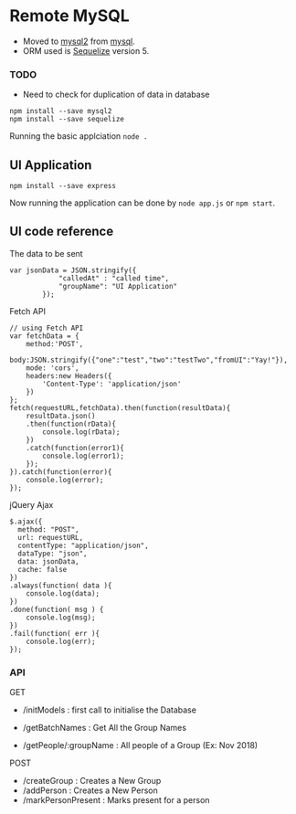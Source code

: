 Remote MySQL
========================

 - Moved to [mysql2][2] from [mysql][1]. 
 - ORM used is [Sequelize][3] version 5.

### TODO
 - Need to check for duplication of data in database


```
npm install --save mysql2
npm install --save sequelize
```
Running the basic applciation `node .`


## UI Application

```
npm install --save express
```
Now running the application can be done by `node app.js` or `npm start`.


## UI code reference

The data to be sent
```
var jsonData = JSON.stringify({
			"calledAt" : "called time",
			"groupName": "UI Application"
		});
```

Fetch API
```
// using Fetch API
var fetchData = {
	method:'POST',
	body:JSON.stringify({"one":"test","two":"testTwo","fromUI":"Yay!"}),
	mode: 'cors',
	headers:new Headers({
		'Content-Type': 'application/json'
	})
};
fetch(requestURL,fetchData).then(function(resultData){
	resultData.json()
	.then(function(rData){
		console.log(rData);
	})
	.catch(function(error1){
		console.log(error1);
	});
}).catch(function(error){
	console.log(error);
});
```

jQuery Ajax
```
$.ajax({
  method: "POST",
  url: requestURL,
  contentType: "application/json",
  dataType: "json",
  data: jsonData,
  cache: false
})
.always(function( data ){
	console.log(data);
})
.done(function( msg ) {
	console.log(msg);
})
.fail(function( err ){
	console.log(err);
});
```



### API

GET

 - /initModels : first call to initialise the Database

 - /getBatchNames : Get All the Group Names
 - /getPeople/:groupName : All people of a Group (Ex: Nov 2018)

POST

 - /createGroup : Creates a New Group
 - /addPerson : Creates a New Person
 - /markPersonPresent : Marks present for a person











[1]: https://www.npmjs.com/package/mysql
[2]: https://www.npmjs.com/package/mysql2
[3]: https://sequelize.org/v5/manual/getting-started.html